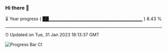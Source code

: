 ### Hi there 👋

⏳ Year progress { ██▁▁▁▁▁▁▁▁▁▁▁▁▁▁▁▁▁▁▁▁▁▁▁▁▁▁▁▁ } 8.43 %

---

⏰ Updated on Tue, 31 Jan 2023 18:13:37 GMT

![Progress Bar CI](https://github.com/liununu/liununu/workflows/Progress%20Bar%20CI/badge.svg)

